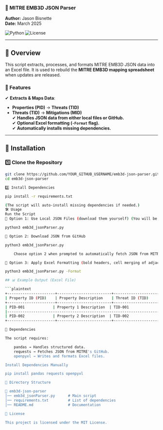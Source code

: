 ### 📌 MITRE EMB3D JSON Parser

**Author:** Jason Bisnette  
**Date:** March 2025  

![Python](https://img.shields.io/badge/Python-3.x-blue.svg) ![License](https://img.shields.io/badge/License-MIT-green.svg)

---

## 📖 Overview
This script extracts, processes, and formats MITRE EMB3D JSON data into an Excel file.
It is used to rebuild the **MITRE EMB3D mapping spreadsheet** when updates are released.

### 🔹 Features
✔ **Extracts & Maps Data**:
- **Properties (PID)** → **Threats (TID)**
- **Threats (TID)** → **Mitigations (MID)**  
✔ **Handles JSON data from either local files or GitHub.**  
✔ **Optional Excel formatting (`-Format` flag).**  
✔ **Automatically installs missing dependencies.**  

---

## 🚀 Installation

### **1️⃣ Clone the Repository**
```bash
git clone https://github.com/YOUR_GITHUB_USERNAME/emb3d-json-parser.git
cd emb3d-json-parser

2️⃣ Install Dependencies

pip install -r requirements.txt

(The script will auto-install missing dependencies if needed.)
🛠 Usage
Run the Script
📌 Option 1: Use Local JSON Files (download them yourself) (You will be prompted to enter the file paths for threats.json, mitigations.json, and properties.json.)

python3 emb3d_jsonParser.py

📌 Option 2: Download JSON from GitHub

python3 emb3d_jsonParser.py

    Choose option 2 when prompted to automatically fetch JSON from MITRE’s GitHub.

📌 Option 3: Apply Excel Formatting (bold headers, cell merging of adjacent duplicates for readability, column resizing, and some centering of text).

python3 emb3d_jsonParser.py -Format

## 📊 Example Output (Excel File)

```plaintext
+----------------------+-------------------------+---------------------+------------------------+------------------------+-------------------------+
| Property ID (PID)    | Property Description    | Threat ID (TID)     | Threat Description     | Mitigation ID (MID)    | Mitigation Description  |
+----------------------+-------------------------+---------------------+------------------------+------------------------+-------------------------+
| PID-001             | Property 1 Description  | TID-001             | Threat 1 Description   | MID-001                | Mitigation 1 Description|
|-------------------------------------------------------------------------------------------------------------------------------------------------|
| PID-002             | Property 2 Description  | TID-002             | Threat 2 Description   | MID-002                | Mitigation 2 Description|
+----------------------+-------------------------+---------------------+------------------------+------------------------+-------------------------+

🔧 Dependencies

The script requires:

    pandas → Handles structured data.
    requests → Fetches JSON from MITRE's GitHub.
    openpyxl → Writes and formats Excel files.

Install Dependencies Manually

pip install pandas requests openpyxl

📂 Directory Structure

📂 emb3d-json-parser
│── emb3d_jsonParser.py      # Main script
│── requirements.txt         # List of dependencies
│── README.md                # Documentation

📜 License

This project is licensed under the MIT License.
